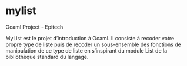 # mylist
Ocaml Project - Epitech

MyList est le projet d’introduction à Ocaml. Il consiste à recoder votre propre
type de liste puis de recoder un sous-ensemble des fonctions de manipulation de ce type
de liste en s’inspirant du module List de la bibliothèque standard du langage.
